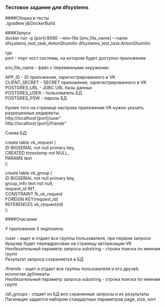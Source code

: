 ### Тестовое задание для dfsystems

####Сборка и тесты  
./gradlew jibDockerBuild  
  
####Запуск  
docker run -p [port]:8080 --env-file [env_file_name] --name dfsystems_test_task_AntonShumilin dfsystems_test_task:AntonShumilin

где  
port - порт хост системы, на котором будет доступно приложение  
  
env_file_name - файл с переменными окружения:  
  
  APP_ID - ID приложения, зарегистрированного в VK  
CLIENT_SECRET - SECRET приложения, зарегистрированного в VK  
POSTGRES_URL - JDBC URL базы данных  
POSTGRES_USER - пользователь БД  
POSTGRES_PSW - пароль БД  
  
  
Кроме того на странице настроек приложения VK нужно указать разрешенные редиректы:  
http://localhost:[port]/user"  
http://localhost:[port]/friends"  
  
Cхема БД:

create table vk_request (  
ID BIGSERIAL not null primary key,  
CREATED timestamp not NULL,  
PARAMS text  
);  
  
  
create table vk_group (  
ID BIGSERIAL not null primary key,  
group_info text not null,  
request_id INT,  
 CONSTRAINT fk_vk_request  
    FOREIGN KEY(request_id)  
    REFERENCES vk_request(id)  
);

####Описание

У приложения 3 эндпоинта:  

/user - ищет и отдает все группы пользователя, при первом запросе браузер будет переадресован на страницу авторизации VK  
Необязательный параметр запроса substring - строка поиска по именам групп  
Результат запроса сохраняется в БД  
  
 /friends - ищет и отдает все группы пользователя и его друзей, исключая дубликаты  
Необязательный параметр запроса substring - строка поиска по именам групп  
 
/all_groups - отдает из БД все схраненные запросы и их результаты  
Пагинация задается набором стандартных параметров page, size, sort  
 
